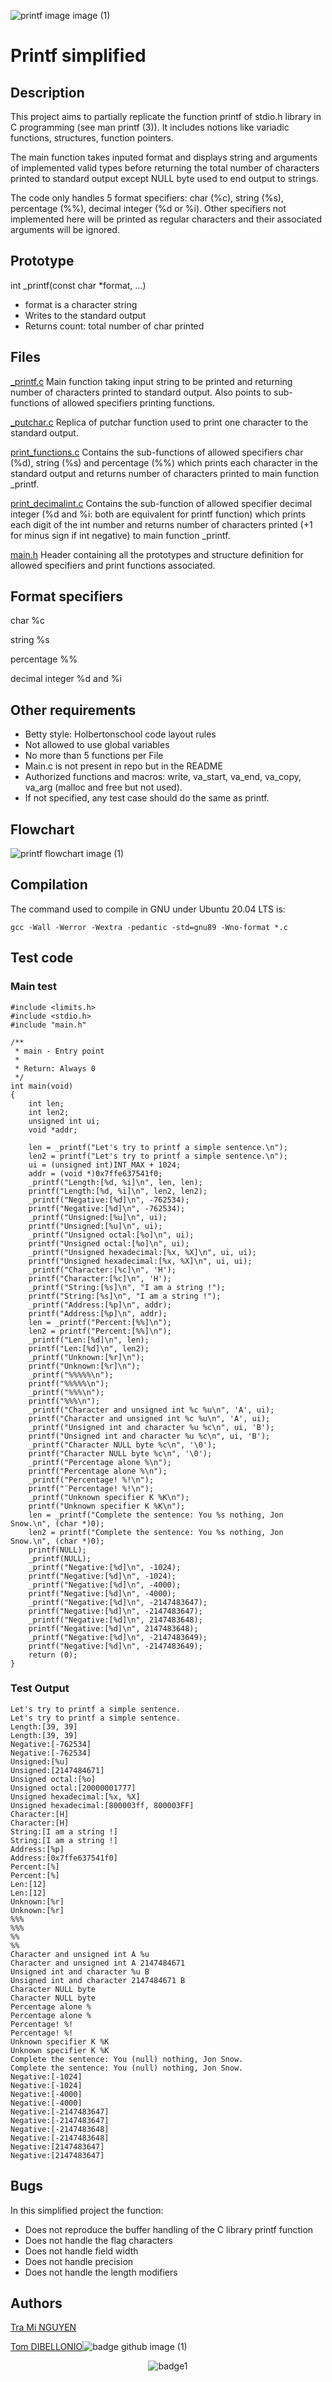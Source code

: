 
![printf image image (1)](https://www.commentcoder.com/static/bd7bd17f9fccb49b563e643f73bc87b3/b17f8/c-printf.jpg)

# **Printf simplified**

## Description
This project aims to partially replicate the function printf of stdio.h library in C programming (see man printf (3)). It includes notions like variadic functions, structures, function pointers.

The main function takes inputed format and displays string and arguments of implemented valid types before returning the total number of characters printed to standard output except NULL byte used to end output to strings.

The code only handles 5 format specifiers: char (%c), string (%s), percentage (%%), decimal integer (%d or %i).
Other specifiers not implemented here will be printed as regular characters and their associated arguments will be ignored.

## Prototype
int _printf(const char *format, ...)
- format is a character string
- Writes to the standard output
- Returns count: total number of char printed

## Files
[_printf.c](https://github.com/tramiNGY/holbertonschool-printf/blob/main/_printf.c)
Main function taking input string to be printed and returning number of characters printed to standard output. Also points to sub-functions of allowed specifiers printing functions.

[_putchar.c](https://github.com/tramiNGY/holbertonschool-printf/blob/main/_putchar.c)
Replica of putchar function used to print one character to the standard output.

[print_functions.c](https://github.com/tramiNGY/holbertonschool-printf/blob/main/print_functions.c)
Contains the sub-functions of allowed specifiers char (%d), string (%s) and percentage (%%) which prints each character in the standard output and returns number of characters printed to main function _printf.

[print_decimalint.c](https://github.com/tramiNGY/holbertonschool-printf/blob/main/print_decimalint.c)
Contains the sub-function of allowed specifier decimal integer (%d and %i: both are equivalent for printf function) which prints each digit of the int number and returns number of characters printed (+1 for minus sign if int negative) to main function _printf.

[main.h](https://github.com/tramiNGY/holbertonschool-printf/blob/main/main.h)
Header containing all the prototypes and structure definition for allowed specifiers and print functions associated.

## Format specifiers
char %c

string %s

percentage %%

decimal integer %d and %i

## Other requirements
- Betty style: Holbertonschool code layout rules
- Not allowed to use global variables
- No more than 5 functions per File
- Main.c is not present in repo but in the README
- Authorized functions and macros: write, va_start, va_end, va_copy, va_arg (malloc and free but not used).
- If not specified, any test case should do the same as printf.

## Flowchart
![printf flowchart image (1)](https://cdn.discordapp.com/attachments/1308098368370638849/1311666482207264778/Flowchart_printf.png?ex=6749b01a&is=67485e9a&hm=08c90f6e1593cbe45d6c7e10471d2992df0bd8f4343507dbb16154ff6b5d72d6&)


## Compilation
The command used to compile in GNU under Ubuntu 20.04 LTS is:
```
gcc -Wall -Werror -Wextra -pedantic -std=gnu89 -Wno-format *.c
```
## Test code
### Main test
```
#include <limits.h>
#include <stdio.h>
#include "main.h"

/**
 * main - Entry point
 *
 * Return: Always 0
 */
int main(void)
{
    int len;
    int len2;
    unsigned int ui;
    void *addr;

    len = _printf("Let's try to printf a simple sentence.\n");
    len2 = printf("Let's try to printf a simple sentence.\n");
    ui = (unsigned int)INT_MAX + 1024;
    addr = (void *)0x7ffe637541f0;
    _printf("Length:[%d, %i]\n", len, len);
    printf("Length:[%d, %i]\n", len2, len2);
    _printf("Negative:[%d]\n", -762534);
    printf("Negative:[%d]\n", -762534);
    _printf("Unsigned:[%u]\n", ui);
    printf("Unsigned:[%u]\n", ui);
    _printf("Unsigned octal:[%o]\n", ui);
    printf("Unsigned octal:[%o]\n", ui);
    _printf("Unsigned hexadecimal:[%x, %X]\n", ui, ui);
    printf("Unsigned hexadecimal:[%x, %X]\n", ui, ui);
    _printf("Character:[%c]\n", 'H');
    printf("Character:[%c]\n", 'H');
    _printf("String:[%s]\n", "I am a string !");
    printf("String:[%s]\n", "I am a string !");
    _printf("Address:[%p]\n", addr);
    printf("Address:[%p]\n", addr);
    len = _printf("Percent:[%%]\n");
    len2 = printf("Percent:[%%]\n");
    _printf("Len:[%d]\n", len);
    printf("Len:[%d]\n", len2);
    _printf("Unknown:[%r]\n");
    printf("Unknown:[%r]\n");
    _printf("%%%%%\n");
    printf("%%%%%\n");
    _printf("%%%\n");
    printf("%%%\n");
    _printf("Character and unsigned int %c %u\n", 'A', ui);
    printf("Character and unsigned int %c %u\n", 'A', ui);
    _printf("Unsigned int and character %u %c\n", ui, 'B');
    printf("Unsigned int and character %u %c\n", ui, 'B');
    _printf("Character NULL byte %c\n", '\0');
    printf("Character NULL byte %c\n", '\0');
    _printf("Percentage alone %\n");
    printf("Percentage alone %\n");
    _printf("Percentage! %!\n");
    printf("¨Percentage! %!\n");
    _printf("Unknown specifier K %K\n");
    printf("Unknown specifier K %K\n");
    len = _printf("Complete the sentence: You %s nothing, Jon Snow.\n", (char *)0);
    len2 = printf("Complete the sentence: You %s nothing, Jon Snow.\n", (char *)0);
    printf(NULL);
    _printf(NULL);
    _printf("Negative:[%d]\n", -1024);
    printf("Negative:[%d]\n", -1024);
    _printf("Negative:[%d]\n", -4000);
    printf("Negative:[%d]\n", -4000);
    _printf("Negative:[%d]\n", -2147483647);
    printf("Negative:[%d]\n", -2147483647);
    _printf("Negative:[%d]\n", 2147483648);
    printf("Negative:[%d]\n", 2147483648);
    _printf("Negative:[%d]\n", -2147483649);
    printf("Negative:[%d]\n", -2147483649);
    return (0);
}
```
### Test Output
```
Let's try to printf a simple sentence.
Let's try to printf a simple sentence.
Length:[39, 39]
Length:[39, 39]
Negative:[-762534]
Negative:[-762534]
Unsigned:[%u]
Unsigned:[2147484671]
Unsigned octal:[%o]
Unsigned octal:[20000001777]
Unsigned hexadecimal:[%x, %X]
Unsigned hexadecimal:[800003ff, 800003FF]
Character:[H]
Character:[H]
String:[I am a string !]
String:[I am a string !]
Address:[%p]
Address:[0x7ffe637541f0]
Percent:[%]
Percent:[%]
Len:[12]
Len:[12]
Unknown:[%r]
Unknown:[%r]
%%%
%%%
%%
%%
Character and unsigned int A %u
Character and unsigned int A 2147484671
Unsigned int and character %u B
Unsigned int and character 2147484671 B
Character NULL byte
Character NULL byte
Percentage alone %
Percentage alone %
Percentage! %!
Percentage! %!
Unknown specifier K %K
Unknown specifier K %K
Complete the sentence: You (null) nothing, Jon Snow.
Complete the sentence: You (null) nothing, Jon Snow.
Negative:[-1024]
Negative:[-1024]
Negative:[-4000]
Negative:[-4000]
Negative:[-2147483647]
Negative:[-2147483647]
Negative:[-2147483648]
Negative:[-2147483648]
Negative:[2147483647]
Negative:[2147483647]
```

## Bugs
In this simplified project the function:
- Does not reproduce the buffer handling of the C library printf function
- Does not handle the flag characters
- Does not handle field width
- Does not handle precision
- Does not handle the length modifiers

## Authors

[Tra Mi NGUYEN](https://github.com/tramiNGY)

[Tom DIBELLONIO](https://github.com/totomus83)![badge github image (1)](https://badgen.net/badge/icon/github?icon=github&label)
<p align="center"> <img src="https://badgen.net/badge/icon/github?icon=github&label" alt="badge1" /> <p/>
